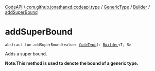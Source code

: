 [CodeAPI](../../../index.md) / [com.github.jonathanxd.codeapi.type](../../index.md) / [GenericType](../index.md) / [Builder](index.md) / [addSuperBound](.)

# addSuperBound

`abstract fun addSuperBound(value: `[`CodeType`](../../-code-type/index.md)`): `[`Builder`](index.md)`<T, S>`

Adds a super bound.

**Note:This method is used to denote the bound of a generic type.**

